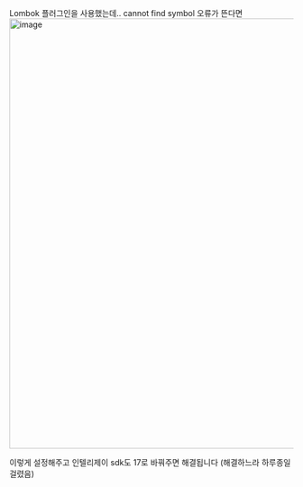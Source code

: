 Lombok 플러그인을 사용했는데.. cannot find symbol 오류가 뜬다면
<img width="763" alt="image" src="https://github.com/user-attachments/assets/b9d897d5-162e-4f9d-93c3-3f089c880a99" />

이렇게 설정해주고 인텔리제이 sdk도 17로 바꿔주면 해결됩니다
(해결하느라 하루종일 걸렸음)
